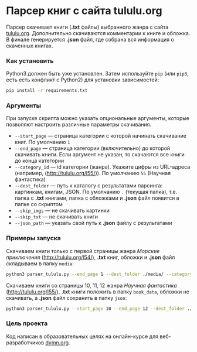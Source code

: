 # Парсер книг с сайта tululu.org

Парсер скачивает книги (**.txt** файлы) выбранного жанра с сайта [tululu.org](http://tululu.org/). Дополнительно скачиваются комментарии к книге и обложка. В финале генерируется **.json** файл, где собрана вся информация о скаченных книгах.

### Как установить

Python3 должен быть уже установлен.
Затем используйте `pip` (или `pip3`, есть есть конфликт с Python2) для установки зависимостей:

```bash
pip install -r requirements.txt
```

### Аргументы

При запуске скрипта можно указать опциональные аргументы, которые позволяют настроить различные параметры скачивания.

* `--start_page` — страница категории с которой начинать скачивание книг. По умолчанию `1`
* `--end_page` — страница категории (включительно) до которой скачивать книги. Если аргумент не указан, то скачаются все книги до конца категории
* `--category_id` — id категории (жанра). Укажите цифры из URL-адреса (например, (http://tululu.org/l55/)). По умолчанию `55` (Научная фантастика)
* `--dest_folder` — путь к каталогу с результатами парсинга: картинкам, книгам, JSON. По умолчанию `.` (текущая папка), т.е. папка с **.txt** книгами, папка с обложками и **.json** файл появится в папке со скриптом
* `--skip_imgs` — не скачивать картинки
* `--skip_txt` — не скачивать книги
* `--json_path` — указать свой путь к **.json** файлу с результатами

### Примеры запуска

Скачиваем книги только с первой страницы жанра *Морские приключения* (http://tululu.org/l54/), **.txt** книг, обложки и **.json** файл складываем в папку `media`:
```bash
python3 parser_tululu.py --end_page 1 --dest_folder ./media/ --category_id 54
```
Скачиваем книги со страницы 10, 11, 12 жанра *Научная фантастика* (http://tululu.org/l55/), **.txt** книги положить в папку `book_data`, обложки не скачивать, а **.json** файл сохранить в папку `json`:
```bash
python3 parser_tululu.py --start_page 10 --end_page 12 --dest_folder ./book_data/ --skip_imgs --json_path ./json
```

### Цель проекта

Код написан в образовательных целях на онлайн-курсе для веб-разработчиков [dvmn.org](https://dvmn.org/).